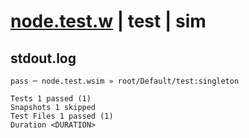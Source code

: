 # [node.test.w](../../../../../../examples/tests/sdk_tests/std/node.test.w) | test | sim

## stdout.log
```log
pass ─ node.test.wsim » root/Default/test:singleton

Tests 1 passed (1)
Snapshots 1 skipped
Test Files 1 passed (1)
Duration <DURATION>
```

